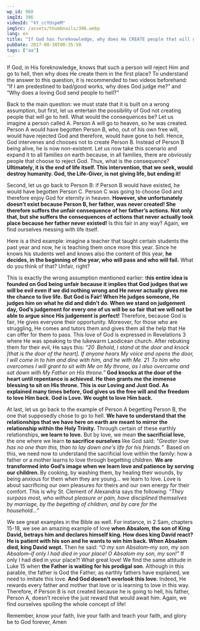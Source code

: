```yaml
---
wp_id: 968
imgId: 396
videoId: "kY_ccYUspeM"
imgSrc: /assets/thumbnails/396.webp
lang: en
title: "If God has foreknowledge, why does He CREATE people that will go to hell?"
pubDate: 2017-08-30T00:35:50
tags: ["aa"]
---
```


<p>If God, in His foreknowledge, knows that such a person will reject Him and go to hell, then why does He create them in the first place? To understand the answer to this question, it is recommended to two videos beforehand: “If I am predestined to bad/good works, why does God judge me?” and “Why does a loving God send people to hell?” <span data-ccp-props="{&quot;201341983&quot;:0,&quot;335559731&quot;:720,&quot;335559739&quot;:200,&quot;335559740&quot;:276}"> </span></p>
<p>Back to the main question: we must state that it is built on a wrong assumption, but first, let us entertain the possibility of God not creating people that will go to hell. What would the consequences be? Let us imagine a person called A. Person A will go to heaven, so he was created. Person A would have begotten Person B, who, out of his own free will, would have rejected God and therefore, would have gone to hell. Hence, God intervenes and chooses not to create Person B. Instead of Person B being alive, he is now non-existent. Let us now take this scenario and expand it to all families on earth because, in all families, there are obviously people that choose to reject God. Thus, what is the consequence? <b>Ultimately, it is the end of life itself. This intervention, that we seek, would destroy humanity. God, the Life-Giver, is not giving life, but ending it!</b> <span data-ccp-props="{&quot;201341983&quot;:0,&quot;335559731&quot;:720,&quot;335559739&quot;:200,&quot;335559740&quot;:276}"> </span></p>
<p>Second, let us go back to Person B: if Person B would have existed, he would have begotten Person C. Person C was going to choose God and therefore enjoy God for eternity in heaven. <b>However, she unfortunately doesn’t exist because Person B, her father, was never created! She therefore suffers the unfair consequence of her father’s actions. Not only that, but she suffers the consequences of actions that never actually took place because her father never existed!</b> Is this fair in any way? Again, we find ourselves messing with life itself.<span data-ccp-props="{&quot;201341983&quot;:0,&quot;335559731&quot;:720,&quot;335559739&quot;:200,&quot;335559740&quot;:276}"> </span></p>
<p>Here is a third example: imagine a teacher that taught certain students the past year and now, he is teaching them once more this year. Since he knows his students well and knows also the content of this year, <b>he decides, in the beginning of the year, who will pass and who will fail.</b> What do you think of that? Unfair, right?<span data-ccp-props="{&quot;201341983&quot;:0,&quot;335559731&quot;:720,&quot;335559739&quot;:200,&quot;335559740&quot;:276}"> </span></p>
<p>This is exactly the wrong assumption mentioned earlier: t<b>his entir</b><b>e idea is founded on God being u</b><b>nfair</b> <b>b</b><b>ecause it</b> <b>implies that God judges that we will be evil even if we</b><b> did nothing wrong and He never actually gives me the chance to live life.</b> <b>But God is Fair! When He judges someone, He judges him on what he did and didn’t do. When we stand on judgement day, God’s judgement for </b><b>every one of us will be so fair</b><b> that we will not be able to argue </b><b>since </b><b>His judgement is perfect!</b> Therefore, because God is fair, He gives everyone their opportunity. Moreover, for those who are struggling, He comes and tutors them and gives them all the help that He can offer for them to pass. This love of God is expressed in Revelations 3 where He was speaking to the lukewarm Laodicean church. After rebuking them for their evil, He says this: <i>“</i><i><span data-fontsize="12">20 </span></i><i> </i><i>Behold</i><i>, I stand at the door and knock [that is the door of the heart]. If anyone hears My voice and opens the door, I will come in to him and dine with him, and he with Me.</i> <i><span data-fontsize="12">21 </span></i><i> </i><i>To</i><i> him who overcomes I will grant to sit with Me on My throne, as I also overcame and sat down with My Father on His throne.”</i> <b>God knock</b><b>s at the door of the heart until </b><b>repentance is </b><b>achieved</b><b>. He </b><b>then </b><b>grants me the immense blessing to sit on His throne. This is our Loving and Just God. As explained many times before, God gives us the free will and the freedom to love Him back. God is Love. We ought to love Him back.</b><span data-ccp-props="{&quot;201341983&quot;:0,&quot;335559731&quot;:720,&quot;335559739&quot;:200,&quot;335559740&quot;:276}"> </span></p>
<p>At last, let us go back to the example of Person A begetting Person B, the one that supposedly chose to go to hell. <b>We have to understand that the relationships that we have here on earth are meant to mirror the relationship within the Holy Trinity.</b> Through certain of these earthly relationships,<b> we learn to love.</b> But by love, we mean <b>the sacrificial love</b>, the one where we learn <b>to sacrifice ourselves </b>like God said: <i>“Greater love has no one than this, than to lay down one's life for his friends.”</i>  Based on this, we need now to understand the sacrificial love within the family: how a father or a mother learns to love through begetting children. <b>We ar</b><b>e transformed into God’s image </b><b>when we learn love and patience by serving our children. </b>By cooking, by washing them, by healing their wounds, by being anxious for them when they are young… we learn to love. Love is about sacrificing our own pleasures for theirs and our own energy for their comfort. This is why St. Clement of Alexandria says the following: <i>“</i><i>They </i><i>surpass</i> <i>most</i><i>, who without pleasure or pain, have </i><i>disciplined</i> <i>themselves</i><i> by </i><i>marriage</i><i>, by the </i><i>begetting</i><i> of </i><i>children</i><i>, and by </i><i>care</i><i> for the </i><i>household</i><i>…” </i><span data-ccp-props="{&quot;201341983&quot;:0,&quot;335559731&quot;:720,&quot;335559739&quot;:200,&quot;335559740&quot;:276}"> </span></p>
<p>We see great examples in the Bible as well. For instance, in 2 Sam, chapters 15-18, we see an amazing example of love <b>when Absalom, the son of King David, betrays him and declares himself king. How does king David react? He is patient with his son and he wants to win him back. </b><b>W</b><b>hen Absalom died, king David wept.</b> Then he said: <i>&#8220;O my son Absalom&#8211;my son, my son Absalom&#8211;if only I had died in your place! O Absalom my son, my son!”</i> If only I had died in your place?! What great love! We find the same attitude in Luke 15 when <b>the Father is waiting for his prodigal son</b>. Although in this parable, the father is God the Father, as earthly fathers have explained, we need to imitate this love. <b>And </b><b>God doesn’t overlook this love.</b> Indeed, He rewards every father and mother that love or is learning to love in this way. Therefore, if Person B is not created because he is going to hell, his father, Person A, doesn’t receive the just reward that would await him. Again, we find ourselves spoiling the whole concept of life! <span data-ccp-props="{&quot;201341983&quot;:0,&quot;335559731&quot;:720,&quot;335559739&quot;:200,&quot;335559740&quot;:276}"> </span></p>
<p>Remember, know your faith, live your faith and teach your faith, and glory be to God forever, Amen<span data-ccp-props="{&quot;201341983&quot;:0,&quot;335559739&quot;:200,&quot;335559740&quot;:276}"> </span></p>
